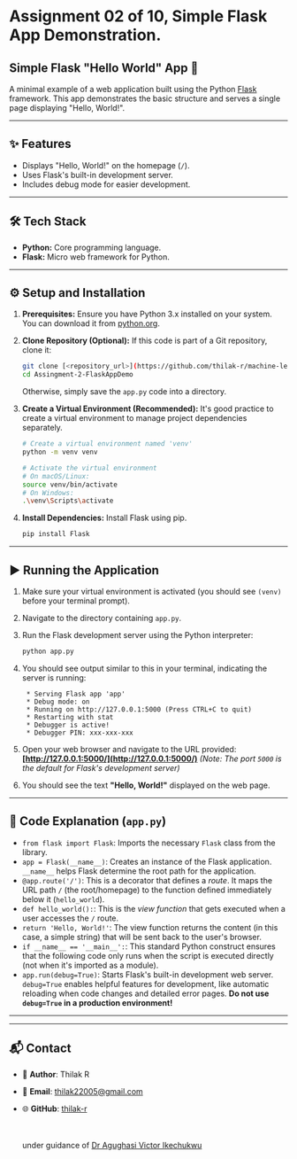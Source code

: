 # Assignment 02 of 10, Simple Flask App Demonstration.
## Simple Flask "Hello World" App 👋

A minimal example of a web application built using the Python [Flask](https://flask.palletsprojects.com/) framework. This app demonstrates the basic structure and serves a single page displaying "Hello, World!".

---

## ✨ Features

*   Displays "Hello, World!" on the homepage (`/`).
*   Uses Flask's built-in development server.
*   Includes debug mode for easier development.

---

## 🛠️ Tech Stack

*   **Python:** Core programming language.
*   **Flask:** Micro web framework for Python.

---

## ⚙️ Setup and Installation

1.  **Prerequisites:** Ensure you have Python 3.x installed on your system. You can download it from [python.org](https://www.python.org/).

2.  **Clone Repository (Optional):** If this code is part of a Git repository, clone it:
    ```bash
    git clone [<repository_url>](https://github.com/thilak-r/machine-learning-assignments/edit/main/Assingment-2-FlaskAppDemo/app.py
    cd Assingment-2-FlaskAppDemo
    ```
    Otherwise, simply save the `app.py` code into a directory.

3.  **Create a Virtual Environment (Recommended):** It's good practice to create a virtual environment to manage project dependencies separately.
    ```bash
    # Create a virtual environment named 'venv'
    python -m venv venv

    # Activate the virtual environment
    # On macOS/Linux:
    source venv/bin/activate
    # On Windows:
    .\venv\Scripts\activate
    ```

4.  **Install Dependencies:** Install Flask using pip.
    ```bash
    pip install Flask
    ```

---

## ▶️ Running the Application

1.  Make sure your virtual environment is activated (you should see `(venv)` before your terminal prompt).
2.  Navigate to the directory containing `app.py`.
3.  Run the Flask development server using the Python interpreter:
    ```bash
    python app.py
    ```
4.  You should see output similar to this in your terminal, indicating the server is running:
    ```
     * Serving Flask app 'app'
     * Debug mode: on
     * Running on http://127.0.0.1:5000 (Press CTRL+C to quit)
     * Restarting with stat
     * Debugger is active!
     * Debugger PIN: xxx-xxx-xxx
    ```
5.  Open your web browser and navigate to the URL provided:
    **[http://127.0.0.1:5000/](http://127.0.0.1:5000/)**
    *(Note: The port `5000` is the default for Flask's development server)*

6.  You should see the text **"Hello, World!"** displayed on the web page.

---

## 📝 Code Explanation (`app.py`)

*   `from flask import Flask`: Imports the necessary `Flask` class from the library.
*   `app = Flask(__name__)`: Creates an instance of the Flask application. `__name__` helps Flask determine the root path for the application.
*   `@app.route('/')`: This is a decorator that defines a *route*. It maps the URL path `/` (the root/homepage) to the function defined immediately below it (`hello_world`).
*   `def hello_world():`: This is the *view function* that gets executed when a user accesses the `/` route.
*   `return 'Hello, World!'`: The view function returns the content (in this case, a simple string) that will be sent back to the user's browser.
*   `if __name__ == '__main__':`: This standard Python construct ensures that the following code only runs when the script is executed directly (not when it's imported as a module).
*   `app.run(debug=True)`: Starts Flask's built-in development web server. `debug=True` enables helpful features for development, like automatic reloading when code changes and detailed error pages. **Do not use `debug=True` in a production environment!**

---

---

## 📬 Contact

- 👤 **Author**: Thilak R
- 📧 **Email**: [thilak22005@gmail.com](mailto:thilak22005@egmail.com)
- 🌐 **GitHub**: [thilak-r](https://github.com/thilak-r)


  <br><br>
under guidance of [Dr Agughasi Victor Ikechukwu](https://github.com/Victor-Ikechukwu)


